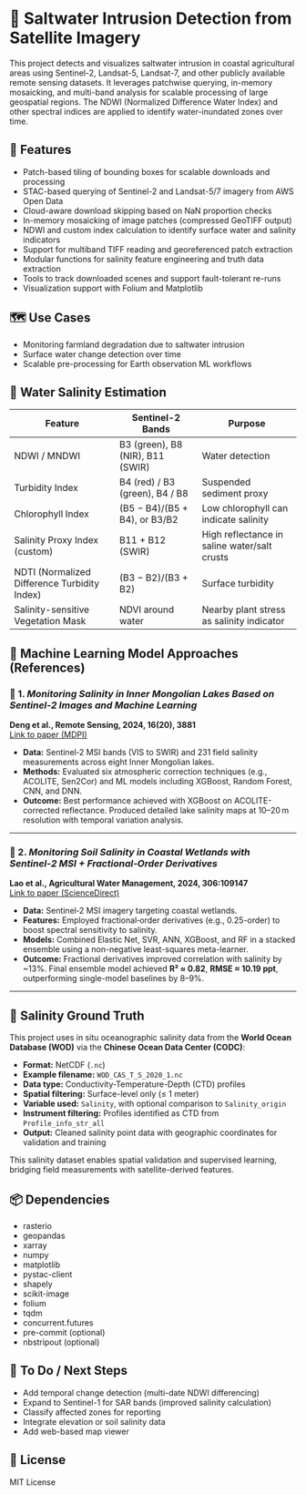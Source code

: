 # 🌊 Saltwater Intrusion Detection from Satellite Imagery

This project detects and visualizes saltwater intrusion in coastal agricultural areas using Sentinel-2, Landsat-5, Landsat-7, and other publicly available remote sensing datasets. It leverages patchwise querying, in-memory mosaicking, and multi-band analysis for scalable processing of large geospatial regions. The NDWI (Normalized Difference Water Index) and other spectral indices are applied to identify water-inundated zones over time.

## 🚀 Features
- Patch-based tiling of bounding boxes for scalable downloads and processing
- STAC-based querying of Sentinel-2 and Landsat-5/7 imagery from AWS Open Data
- Cloud-aware download skipping based on NaN proportion checks
- In-memory mosaicking of image patches (compressed GeoTIFF output)
- NDWI and custom index calculation to identify surface water and salinity indicators
- Support for multiband TIFF reading and georeferenced patch extraction
- Modular functions for salinity feature engineering and truth data extraction
- Tools to track downloaded scenes and support fault-tolerant re-runs
- Visualization support with Folium and Matplotlib

## 🗺️ Use Cases
- Monitoring farmland degradation due to saltwater intrusion
- Surface water change detection over time
- Scalable pre-processing for Earth observation ML workflows

## 🧂 Water Salinity Estimation
| **Feature**                      | **Sentinel-2 Bands**        | **Purpose**                                          |
|----------------------------------|------------------------------|------------------------------------------------------|
| NDWI / MNDWI                    | B3 (green), B8 (NIR), B11 (SWIR) | Water detection                                    |
| Turbidity Index                 | B4 (red) / B3 (green), B4 / B8 | Suspended sediment proxy                         |
| Chlorophyll Index              | (B5 − B4)/(B5 + B4), or B3/B2  | Low chlorophyll can indicate salinity              |
| Salinity Proxy Index (custom)  | B11 + B12 (SWIR)              | High reflectance in saline water/salt crusts       |
| NDTI (Normalized Difference Turbidity Index) | (B3 − B2)/(B3 + B2)   | Surface turbidity                                  |
| Salinity-sensitive Vegetation Mask | NDVI around water         | Nearby plant stress as salinity indicator          |

## 🤖 Machine Learning Model Approaches (References)
### 📘 1. *Monitoring Salinity in Inner Mongolian Lakes Based on Sentinel‑2 Images and Machine Learning*  
**Deng et al., Remote Sensing, 2024, 16(20), 3881**  
[Link to paper (MDPI)](https://www.mdpi.com/2072-4292/16/20/3881)

- **Data:** Sentinel‑2 MSI bands (VIS to SWIR) and 231 field salinity measurements across eight Inner Mongolian lakes.  
- **Methods:** Evaluated six atmospheric correction techniques (e.g., ACOLITE, Sen2Cor) and ML models including XGBoost, Random Forest, CNN, and DNN.  
- **Outcome:** Best performance achieved with XGBoost on ACOLITE-corrected reflectance. Produced detailed lake salinity maps at 10–20 m resolution with temporal variation analysis.

---

### 📘 2. *Monitoring Soil Salinity in Coastal Wetlands with Sentinel‑2 MSI + Fractional‑Order Derivatives*  
**Lao et al., Agricultural Water Management, 2024, 306:109147**  
[Link to paper (ScienceDirect)](https://doi.org/10.1016/j.agwat.2024.109147)

- **Data:** Sentinel‑2 MSI imagery targeting coastal wetlands.  
- **Features:** Employed fractional‑order derivatives (e.g., 0.25-order) to boost spectral sensitivity to salinity.  
- **Models:** Combined Elastic Net, SVR, ANN, XGBoost, and RF in a stacked ensemble using a non-negative least-squares meta-learner.  
- **Outcome:** Fractional derivatives improved correlation with salinity by ~13%. Final ensemble model achieved **R² ≈ 0.82**, **RMSE ≈ 10.19 ppt**, outperforming single-model baselines by 8–9%.

---

## 🎯 Salinity Ground Truth
This project uses in situ oceanographic salinity data from the **World Ocean Database (WOD)** via the **Chinese Ocean Data Center (CODC)**:

- **Format:** NetCDF (`.nc`)
- **Example filename:** `WOD_CAS_T_S_2020_1.nc`
- **Data type:** Conductivity-Temperature-Depth (CTD) profiles
- **Spatial filtering:** Surface-level only (≤ 1 meter)
- **Variable used:** `Salinity`, with optional comparison to `Salinity_origin`
- **Instrument filtering:** Profiles identified as CTD from `Profile_info_str_all`
- **Output:** Cleaned salinity point data with geographic coordinates for validation and training

This salinity dataset enables spatial validation and supervised learning, bridging field measurements with satellite-derived features.

## 📦 Dependencies
- rasterio
- geopandas
- xarray
- numpy
- matplotlib
- pystac-client
- shapely
- scikit-image
- folium
- tqdm
- concurrent.futures
- pre-commit (optional)
- nbstripout (optional)

## 📍 To Do / Next Steps
- Add temporal change detection (multi-date NDWI differencing)
- Expand to Sentinel-1 for SAR bands (improved salinity calculation)
- Classify affected zones for reporting
- Integrate elevation or soil salinity data
- Add web-based map viewer

## 📖 License

MIT License
